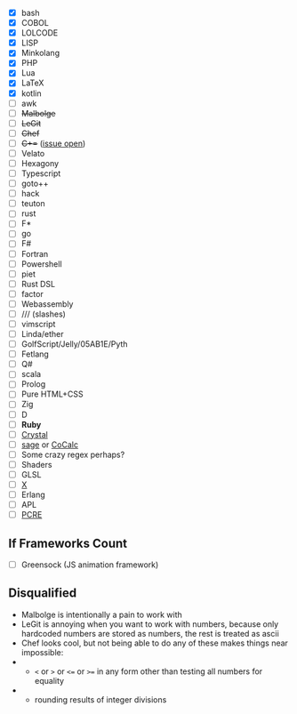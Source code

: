 - [x] bash
- [x] COBOL
- [x] LOLCODE
- [x] LISP
- [x] Minkolang
- [x] PHP
- [x] Lua
- [x] LaTeX
- [x] kotlin
- [ ] awk
- [ ] ~~Malbolge~~
- [ ] ~~LeGit~~
- [ ] ~~Chef~~
- [ ] ~~C+=~~ ([issue open](https://github.com/ErisBlastar/cplusequality/issues/33))
- [ ] Velato
- [ ] Hexagony
- [ ] Typescript
- [ ] goto++
- [ ] hack
- [ ] teuton
- [ ] rust
- [ ] F\*
- [ ] go
- [ ] F#
- [ ] Fortran
- [ ] Powershell
- [ ] piet
- [ ] Rust DSL
- [ ] factor
- [ ] Webassembly
- [ ] /// (slashes)
- [ ] vimscript
- [ ] Linda/ether
- [ ] GolfScript/Jelly/05AB1E/Pyth
- [ ] Fetlang
- [ ] Q#
- [ ] scala
- [ ] Prolog
- [ ] Pure HTML+CSS
- [ ] Zig
- [ ] D
- [ ] **Ruby**
- [ ] [Crystal](https://crystal-lang.org/)
- [ ] [sage](https://doc.sagemath.org/html/en/faq/faq-general.html#why-does-this-project-exist) or [CoCalc](https://cocalc.com/app)
- [ ] Some crazy regex perhaps?
- [ ] Shaders
- [ ] GLSL
- [ ] [X](https://en.wikipedia.org/wiki/Microsoft_Dynamics_AX#MorphX_and_X++)
- [ ] Erlang
- [ ] APL
- [ ] [PCR](https://twitter.com/Aneurysm9/status/1314565372226478081?s=20)[E](https://www.reddit.com/r/adventofcode/comments/7k3n5d/2017_day_15_dueling_regexes/)

## If Frameworks Count
- [ ] Greensock (JS animation framework)

## Disqualified
* Malbolge is intentionally a pain to work with
* LeGit is annoying when you want to work with numbers, because only hardcoded numbers are stored as numbers, the rest is treated as ascii
* Chef looks cool, but not being able to do any of these makes things near impossible:
* * `<` or `>` or `<=` or `>=` in any form other than testing all numbers for equality
* * rounding results of integer divisions
